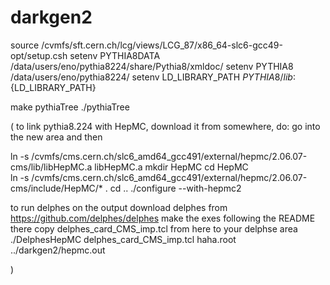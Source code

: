 # darkgen2

source /cvmfs/sft.cern.ch/lcg/views/LCG_87/x86_64-slc6-gcc49-opt/setup.csh
setenv PYTHIA8DATA /data/users/eno/pythia8224/share/Pythia8/xmldoc/
setenv PYTHIA8 /data/users/eno/pythia8224/
setenv  LD_LIBRARY_PATH ${PYTHIA8}/lib:${LD_LIBRARY_PATH}


make pythiaTree
./pythiaTree



( to link pythia8.224 with HepMC, download it from somewhere, do:
go into the new area and then

ln -s /cvmfs/cms.cern.ch/slc6_amd64_gcc491/external/hepmc/2.06.07-cms/lib/libHepMC.a libHepMC.a
mkdir HepMC
cd HepMC  
ln -s /cvmfs/cms.cern.ch/slc6_amd64_gcc491/external/hepmc/2.06.07-cms/include/HepMC/* .
cd ..
./configure --with-hepmc2


to run delphes on the output
download delphes from https://github.com/delphes/delphes
make the exes following the README there
copy delphes_card_CMS_imp.tcl from here to your delphse area
./DelphesHepMC delphes_card_CMS_imp.tcl haha.root ../darkgen2/hepmc.out


 )

